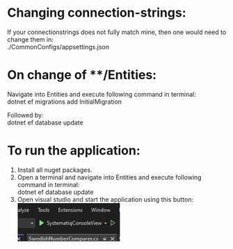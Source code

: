 # Changing connection-strings:
If your connectionstrings does not fully match mine, then one would need to change them in:<br> 
./CommonConfigs/appsettings.json<br>


# On change of **/Entities:
Navigate into Entities and execute following command in terminal:<br>
dotnet ef migrations add InitialMigration

Followed by:<br>
dotnet ef database update

# To run the application:
1. Install all nuget packages.
2. Open a terminal and navigate into Entities and execute following command in terminal:<br>dotnet ef database update
3. Open visual studio and start the application using this button:<br> ![Execute/run-button](./Images/run_button.png)